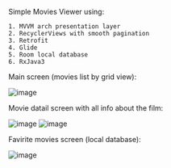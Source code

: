 Simple Movies Viewer using:

    1. MVVM arch presentation layer
    2. RecyclerViews with smooth pagination
    3. Retrofit
    4. Glide
    5. Room local database
    6. RxJava3

Main screen (movies list by grid view):



![image](https://github.com/user-attachments/assets/daf35ab1-f417-4d7e-b48b-0eccefa7a568)


Movie datail screen with all info about the film:



![image](https://github.com/user-attachments/assets/697ba23a-3568-4742-b576-8fd7182ea4fb)
![image](https://github.com/user-attachments/assets/56fb4c56-c017-41df-8325-100c01275943)



Favirite movies screen (local database):



![image](https://github.com/user-attachments/assets/b6fadd76-b494-4351-91e2-ce26e4815ae6)
